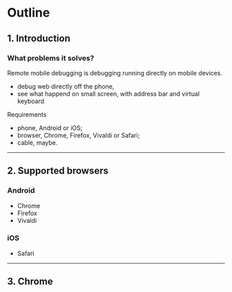 # Outline

## 1. Introduction

### What problems it solves?

Remote mobile debugging is debugging running directly on mobile devices.

- debug web directly off the phone,
- see what happend on small screen, with address bar and virtual keyboard

Requirements

- phone, Android or iOS;
- browser, Chrome, Firefox, Vivaldi or Safari;
- cable, maybe.

---

## 2. Supported browsers

### Android

- Chrome
- Firefox
- Vivaldi

### iOS

- Safari

---

## 3. Chrome
